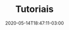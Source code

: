 ---
title: "Tutoriais"
date: 2020-05-14T18:47:11-03:00
lastmod: 2020-05-14T18:47:11-03:00
weight: "4"
draft: false
---